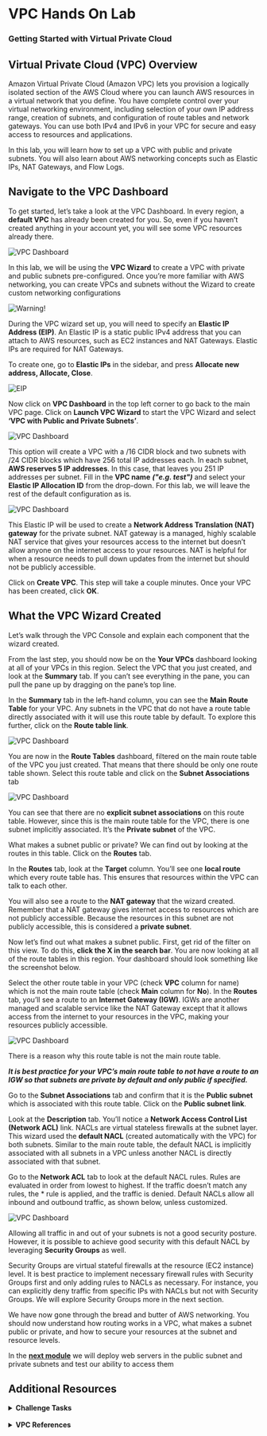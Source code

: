# VPC Hands On Lab
### Getting Started with Virtual Private Cloud

## **Virtual Private Cloud (VPC) Overview**

Amazon Virtual Private Cloud (Amazon VPC) lets you provision a logically isolated section of the AWS Cloud where you can launch AWS resources in a virtual network that you define. You have complete control over your virtual networking environment, including selection of your own IP address range, creation of subnets, and configuration of route tables and network gateways. You can use both IPv4 and IPv6 in your VPC for secure and easy access to resources and applications.

In this lab, you will learn how to set up a VPC with public and private subnets. You will also learn about AWS networking concepts such as Elastic IPs, NAT Gateways, and Flow Logs.

## **Navigate to the VPC Dashboard**

To get started, let’s take a look at the VPC Dashboard.  In every region, a **default VPC** has already been created for you. So, even if you haven’t created anything in your account yet, you will see some VPC resources already there.

![VPC Dashboard](vpc1.png)

In this lab, we will be using the **VPC Wizard** to create a VPC with private and public subnets pre-configured. Once you’re more familiar with AWS networking, you can create VPCs and subnets without the Wizard to create custom networking configurations

![Warning!](../static/Warning.png)

During the VPC wizard set up, you will need to specify an **Elastic IP Address (EIP)**. An Elastic IP is a static public IPv4 address that you can attach to AWS resources, such as EC2 instances and NAT Gateways. Elastic IPs are required for NAT Gateways.

To create one, go to **Elastic IPs** in the sidebar, and press **Allocate new address, Allocate, Close**.

![EIP](EIP.png)

Now click on **VPC Dashboard** in the top left corner to go back to the main VPC page.
Click on **Launch VPC Wizard** to start the VPC Wizard and select **‘VPC with Public and Private Subnets’**.

![VPC Dashboard](vpc2.png)

This option will create a VPC with a /16 CIDR block and two subnets with /24 CIDR blocks which have 256 total IP addresses each. In each subnet, **AWS reserves 5 IP addresses**. In this case, that leaves you 251 IP addresses per subnet. Fill in the **VPC name** **_("e.g. test")_** and select your **Elastic IP Allocation ID** from the drop-down. For this lab, we will leave the rest of the default configuration as is.

![VPC Dashboard](vpc3.png)

This Elastic IP will be used to create a **Network Address Translation (NAT) gateway** for the private subnet. NAT gateway is a managed, highly scalable NAT service that gives your resources access to the internet but doesn’t allow anyone on the internet access to your resources. NAT is helpful for when a resource needs to pull down updates from the internet but should not be publicly accessible.

Click on **Create VPC**. This step will take a couple minutes. Once your VPC has been created, click **OK**.

## **What the VPC Wizard Created**
Let’s walk through the VPC Console and explain each component that the wizard created.

From the last step, you should now be on the **Your VPCs** dashboard looking at all of your VPCs in this region. Select the VPC that you just created, and look at the **Summary** tab. If you can’t see everything in the pane, you can pull the pane up by dragging on the pane’s top line.

In the **Summary** tab in the left-hand column, you can see the **Main Route Table** for your VPC. Any subnets in the VPC that do not have a route table directly associated with it will use this route table by default. To explore this further, click on the **Route table link**.

![VPC Dashboard](vpc4.png)

You are now in the **Route Tables** dashboard, filtered on the main route table of the VPC you just created. That means that there should be only one route table shown. Select this route table and click on the **Subnet Associations** tab

![VPC Dashboard](vpc5.png)

You can see that there are no **explicit subnet associations** on this route table. However, since this is the main route table for the VPC, there is one subnet implicitly associated. It’s the **Private subnet** of the VPC.

What makes a subnet public or private? We can find out by looking at the routes in this table.
Click on the **Routes** tab.

In the **Routes** tab, look at the **Target** column. You’ll see one **local route** which every route table has. This ensures that resources within the VPC can talk to each other.

You will also see a route to the **NAT gateway** that the wizard created. Remember that a NAT gateway gives internet access to resources which are not publicly accessible. Because the resources in this subnet are not publicly accessible, this is considered a **private subnet**.

Now let’s find out what makes a subnet public. First, get rid of the filter on this view. To do this, **click the X in the search bar**. You are now looking at all of the route tables in this region. Your dashboard should look something like the screenshot below.

Select the other route table in your VPC (check **VPC** column for name) which is not the main route table (check **Main** column for **No**). In the **Routes** tab, you’ll see a route to an **Internet Gateway (IGW)**. IGWs are another managed and scalable service like the NAT Gateway except that it allows access from the internet to your resources in the VPC, making your resources publicly accessible.

![VPC Dashboard](vpc6.png)

There is a reason why this route table is not the main route table.

**_It is best practice for your VPC’s main route table to not have a route to an IGW so that subnets are private by default and only public if specified._**

Go to the **Subnet Associations** tab and confirm that it is the **Public subnet** which is associated with this route table. Click on the **Public subnet link**.

Look at the **Description** tab. You’ll notice a **Network Access Control List (Network ACL)** link. NACLs are virtual stateless firewalls at the subnet layer. This wizard used the **default NACL** (created automatically with the VPC) for both subnets. Similar to the main route table, the default NACL is implicitly associated with all subnets in a VPC unless another NACL is directly associated with that subnet.

Go to the **Network ACL** tab to look at the default NACL rules. Rules are evaluated in order from lowest to highest. If the traffic doesn’t match any rules, the * rule is applied, and the traffic is denied. Default NACLs allow all inbound and outbound traffic, as shown below, unless customized.

![VPC Dashboard](vpc7.png)

Allowing all traffic in and out of your subnets is not a good security posture. However, it is possible to achieve good security with this default NACL by leveraging **Security Groups** as well.

Security Groups are virtual stateful firewalls at the resource (EC2 instance) level. It is best practice to implement necessary firewall rules with Security Groups first and only adding rules to NACLs as necessary. For instance, you can explicitly deny traffic from specific IPs with NACLs but not with Security Groups. We will explore Security Groups more in the next section.

We have now gone through the bread and butter of AWS networking. You should now understand how routing works in a VPC, what makes a subnet public or private, and how to secure your resources at the subnet and resource levels.

In the **[next module](../ec2lab/README.md)** we will deploy web servers in the public subnet and private subnets and test our ability to access them

## **Additional Resources**

<Details>

<Summary><b>Challenge Tasks</b></Summary>

### **Use CloudFormation to deploy a VPC**

#### **Creating the template**

Create a CloudFormation template using the skeleton below and save it as **VPC.yml**

```YAML
AWSTemplateFormatVersion: 2010-09-09
# This CloudFormation template deploys a basic VPC / Network.
Resources:
  # First, a VPC:
  VPC:
    Type: AWS::EC2::VPC
    Properties:
      CidrBlock:
      ...
      ...
      Tags:
      - Key: Name
        Value:  !Join ['', [!Ref "AWS::StackName", "-VPC" ]]

```

**Indentation:** "Resources:" should have no spaces preceding it.  "VPC:" should be indented two spaces, "Type" and "Properties" should be indented two more spaces, etc.  **DO NOT** use tabs,

**Help resources:** https://docs.aws.amazon.com/AWSCloudFormation/latest/UserGuide/aws-resource-ec2-vpc.html#aws-resource-ec2-vpc-properties

#### **Running the template**

##### 1. From the console

From a browser open the [AWS Management Console](https://ap-southeast-2.console.aws.amazon.com/cloudformation/home?region=ap-southeast-2).  Sign in, select any region.  Find CloudFormation in the menus, use the search feature if needed.  Once in, click "Create Stack".  Select the option to upload your own template, and hit next.

Once the stack has deployed successfully, examine the stack and the resources it created.

##### **2. CLI**

```bash
aws cloudformation create-stack --stack-name MyNetwork --template-body file://vpc.yml
```

```--stack-name``` Can be anything you like <br>
```--template-body``` The file you have been working on (VPC.yml)

You could encounter a non-syntactical error (e.g. permissions) several minutes into a stack creation.  When this happens, you'll have to check the status periodically to detect issues.  A convenient alternative is to wait for the stack to finish, or error out, with this function:

```bash
aws cloudformation wait stack-create-complete --stack-name MyNetwork
```
Examine the stack once deployment is complete:

```bash
aws cloudformation describe-stacks
```

</Details>

<br>

<Details>
<Summary><b>VPC References</b></Summary>
<br/>

**1. VPC Introduction:** https://docs.aws.amazon.com/AmazonVPC/latest/UserGuide/

**2. PC Subnets:** https://docs.aws.amazon.com/AmazonVPC/latest/UserGuide/VPC_Subnets.html

**3. VPC wizard configuration:** https://docs.aws.amazon.com/AmazonVPC/latest/UserGuide/VPC_Scenario2.html

**4. NAT Gateways:** https://docs.aws.amazon.com/AmazonVPC/latest/UserGuide/vpc-nat-gateway.html

**5. Elastic IPs:** https://docs.aws.amazon.com/AmazonVPC/latest/UserGuide/vpc-eips.html

**6. Security Groups and NACLs:** https://docs.aws.amazon.com/AmazonVPC/latest/UserGuide/VPC_Security.html

</Details>
